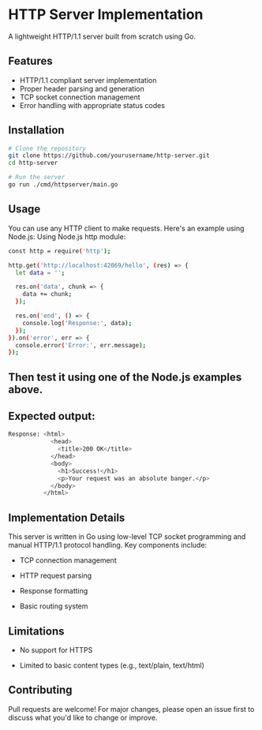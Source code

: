# HTTP Server Implementation

A lightweight HTTP/1.1 server built from scratch using Go.

## Features

- HTTP/1.1 compliant server implementation  
- Proper header parsing and generation  
- TCP socket connection management  
- Error handling with appropriate status codes

## Installation

```bash
# Clone the repository
git clone https://github.com/yourusername/http-server.git
cd http-server

# Run the server
go run ./cmd/httpserver/main.go
```
## Usage
You can use any HTTP client to make requests. Here's an example using Node.js:
Using Node.js http module:
```bash
const http = require('http');

http.get('http://localhost:42069/hello', (res) => {
  let data = '';

  res.on('data', chunk => {
    data += chunk;
  });

  res.on('end', () => {
    console.log('Response:', data);
  });
}).on('error', err => {
  console.error('Error:', err.message);
});
```

## Then test it using one of the Node.js examples above.

## Expected output:
```bash
Response: <html>
            <head>
              <title>200 OK</title>
            </head>
            <body>
              <h1>Success!</h1>
              <p>Your request was an absolute banger.</p>
            </body>
          </html>
```

## Implementation Details
This server is written in Go using low-level TCP socket programming and manual HTTP/1.1 protocol handling. Key components include:

- TCP connection management

- HTTP request parsing

- Response formatting

- Basic routing system

## Limitations
- No support for HTTPS

- Limited to basic content types (e.g., text/plain, text/html)

## Contributing
Pull requests are welcome! For major changes, please open an issue first to discuss what you'd like to change or improve.


